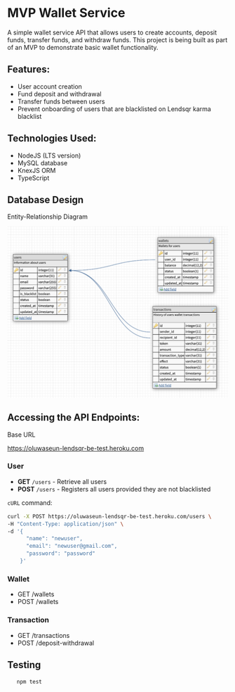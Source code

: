 # MVP Wallet Service

A simple wallet service API that allows users to create accounts, deposit funds, transfer funds, and withdraw funds. This project is being built as part of an MVP to demonstrate basic wallet functionality.

## Features:
- User account creation
- Fund deposit and withdrawal
- Transfer funds between users
- Prevent onboarding of users that are blacklisted on Lendsqr karma blacklist

## Technologies Used:
- NodeJS (LTS version)
- MySQL database
- KnexJS ORM
- TypeScript

## Database Design

Entity-Relationship Diagram

![Entity-Relationship Diagram](src/er-diagram.png)

## Accessing the API Endpoints:

Base URL

https://oluwaseun-lendsqr-be-test.heroku.com

### User
- **GET** `/users` - Retrieve all users
- **POST** `/users` - Registers all users provided they are not blacklisted
<!-- - Body: -->
<!-- ```json
{
  "name": "newuser",
  "email": "newuser@gmail.com",
  "password": "password"
}
``` -->
`cURL` command:
```bash
curl -X POST https://oluwaseun-lendsqr-be-test.heroku.com/users \
-H "Content-Type: application/json" \
-d '{
      "name": "newuser",
      "email": "newuser@gmail.com",
      "password": "password"
    }'
```

### Wallet
- GET /wallets
- POST /wallets

### Transaction
- GET /transactions
- POST /deposit-withdrawal

## Testing
```bash
   npm test
